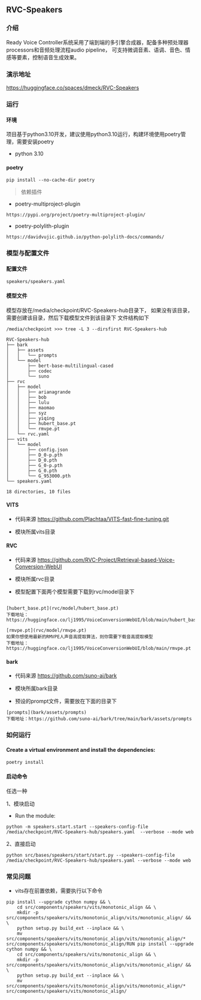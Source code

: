 ## RVC-Speakers
### 介绍

Ready Voice Controller系统采用了端到端的多引擎合成器，配备多种预处理器processors和音频处理流程audio pipeline，
可支持微调音素、语调、音色、情感等要素，控制语音生成效果。

### 演示地址
https://huggingface.co/spaces/dmeck/RVC-Speakers


### 运行
#### 环境
项目基于python3.10开发，建议使用python3.10运行，构建环境使用poetry管理，需要安装poetry
- python 3.10

 
#### poetry

```shell
pip install --no-cache-dir poetry       
```

> 依赖插件

- poetry-multiproject-plugin
```text
https://pypi.org/project/poetry-multiproject-plugin/
```

- poetry-polylith-plugin
```text
https://davidvujic.github.io/python-polylith-docs/commands/
```

### 模型与配置文件

#### 配置文件
    speakers/speakers.yaml

#### 模型文件
模型存放在/media/checkpoint/RVC-Speakers-hub目录下，
如果没有该目录，需要创建该目录，然后下载模型文件到该目录下
文件结构如下
```text
/media/checkpoint >>> tree -L 3 --dirsfirst RVC-Speakers-hub                                                           

RVC-Speakers-hub
├── bark
│   ├── assets
│   │   └── prompts
│   └── model
│       ├── bert-base-multilingual-cased
│       ├── codec
│       └── suno
├── rvc
│   ├── model
│   │   ├── arianagrande
│   │   ├── bob
│   │   ├── lulu
│   │   ├── maomao
│   │   ├── syz
│   │   ├── yiqing
│   │   ├── hubert_base.pt
│   │   └── rmvpe.pt
│   └── rvc.yaml
├── vits
│   └── model
│       ├── config.json
│       ├── D_0-p.pth
│       ├── D_0.pth
│       ├── G_0-p.pth
│       ├── G_0.pth
│       └── G_953000.pth
└── speakers.yaml

18 directories, 10 files

```

#### VITS
- 代码来源 https://github.com/Plachtaa/VITS-fast-fine-tuning.git

- 模块所属vits目录
 
#### RVC

- 代码来源  https://github.com/RVC-Project/Retrieval-based-Voice-Conversion-WebUI

- 模块所属rvc目录

- 模型配置下面两个模型需要下载到rvc/model目录下
``` 

[hubert_base.pt](rvc/model/hubert_base.pt)
下载地址：https://huggingface.co/lj1995/VoiceConversionWebUI/blob/main/hubert_base.pt

[rmvpe.pt](rvc/model/rmvpe.pt)
如果你想使用最新的RMVPE人声音高提取算法，则你需要下载音高提取模型 
下载地址：https://huggingface.co/lj1995/VoiceConversionWebUI/blob/main/rmvpe.pt
```
#### bark

- 代码来源  https://github.com/suno-ai/bark

- 模块所属bark目录

- 预设的prompt文件，需要放在下面的目录下
``` 
[prompts](bark/assets/prompts)
下载地址：https://github.com/suno-ai/bark/tree/main/bark/assets/prompts
```


### 如何运行


#### Create a virtual environment and install the dependencies:
```shell
poetry install
```


#### 启动命令
任选一种

1、模块启动
- Run the module:
```shell
python -m speakers.start.start --speakers-config-file /media/checkpoint/RVC-Speakers-hub/speakers.yaml  --verbose --mode web   
```

2、直接启动
```shell
python src/bases/speakers/start/start.py --speakers-config-file /media/checkpoint/RVC-Speakers-hub/speakers.yaml --verbose --mode web
```


### 常见问题

- vits存在前置依赖，需要执行以下命令
```shell
pip install --upgrade cython numpy && \
    cd src/components/speakers/vits/monotonic_align && \
    mkdir -p src/components/speakers/vits/monotonic_align/vits/monotonic_align/ && \
    python setup.py build_ext --inplace && \
    mv src/components/speakers/vits/monotonic_align/vits/monotonic_align/* src/components/speakers/vits/monotonic_align/RUN pip install --upgrade cython numpy && \
    cd src/components/speakers/vits/monotonic_align && \
    mkdir -p src/components/speakers/vits/monotonic_align/vits/monotonic_align/ && \
    python setup.py build_ext --inplace && \
    mv src/components/speakers/vits/monotonic_align/vits/monotonic_align/* src/components/speakers/vits/monotonic_align/

```
